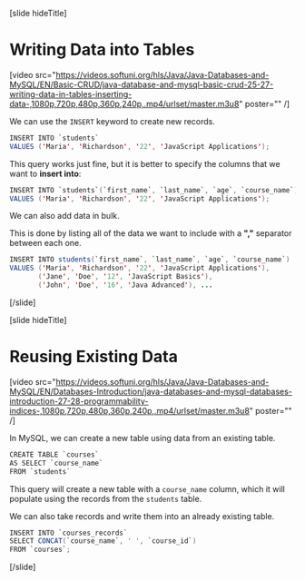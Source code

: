 [slide hideTitle]

# Writing Data into Tables

[video src="https://videos.softuni.org/hls/Java/Java-Databases-and-MySQL/EN/Basic-CRUD/java-database-and-mysql-basic-crud-25-27-writing-data-in-tables-inserting-data-,1080p,720p,480p,360p,240p,.mp4/urlset/master.m3u8" poster="" /]

We can use the `INSERT` keyword to create new records.

``` java
INSERT INTO `students`
VALUES ('Maria', 'Richardson', '22', 'JavaScript Applications');
```

This query works just fine, but it is better to specify the columns that we want to **insert into**:

```java
INSERT INTO `students`(`first_name`, `last_name`, `age`, `course_name`)     
VALUES ('Maria', 'Richardson', '22', 'JavaScript Applications');         
```

We can also add data in bulk.

This is done by listing all of the data we want to include with a **","** separator between each one.

```java
INSERT INTO students(`first_name`, `last_name`, `age`, `course_name`) 
VALUES ('Maria', 'Richardson', '22', 'JavaScript Applications'),
       ('Jane', 'Doe', '12', 'JavaScript Basics'),
       ('John', 'Doe', '16', 'Java Advanced'), ...
```

[/slide]

[slide hideTitle]

# Reusing Existing Data

[video src="https://videos.softuni.org/hls/Java/Java-Databases-and-MySQL/EN/Databases-Introduction/java-databases-and-mysql-databases-introduction-27-28-programmability-indices-,1080p,720p,480p,360p,240p,.mp4/urlset/master.m3u8" poster="" /]

In MySQL, we can create a new table using data from an existing table.

```java
CREATE TABLE `courses`     
AS SELECT `course_name` 
FROM `students`            
```

This query will create a new table with a `course_name` column, which it will populate using the records from the `students` table.

We can also take records and write them into an already existing table.

```java
INSERT INTO `courses_records`
SELECT CONCAT(`course_name`, ' ', `course_id`)
FROM `courses`;
```

[/slide]

